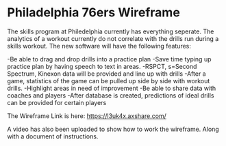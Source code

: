# Philadelphia 76ers Wireframe 

The skills program at Philedelphia currently has everything seperate.  The analytics of a workout currently do not correlate with the drills run during a skills workout.  The new software will have the following features: 

-Be able to drag and drop drills into a practice plan
-Save time typing up practice plan by having speech to text in areas.
-RSPCT, s=Second Spectrum, Kinexon data will be provided and line up with drills 
-After a game, statistics of the game can be pulled up side by side with workout drills. 
-Highlight areas in need of improvement
-Be able to share data with coaches and players
-After database is created, predictions of ideal drills can be provided for certain players

The Wireframe Link is here: https://l3uk4x.axshare.com/

A video has also been uploaded to show how to work the wireframe.  Along with a document of instructions.  
